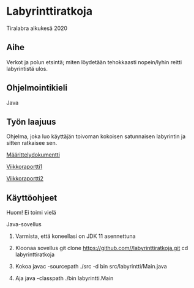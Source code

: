 # Labyrinttiratkoja
Tiralabra alkukesä 2020

## Aihe    
Verkot ja polun etsintä; miten löydetään tehokkaasti nopein/lyhin reitti labyrintistä ulos.    
## Ohjelmointikieli  
Java  
## Työn laajuus  
Ohjelma, joka luo käyttäjän toivoman kokoisen satunnaisen labyrintin ja sitten ratkaisee sen.<br/>

[Määrittelydokumentti](https://github.com/jaanan/labyrinttiratkoja/blob/master/dokumentaatio/m%C3%A4%C3%A4rittelydokumentti.md)

[Viikkoraportti1](https://github.com/jaanan/labyrinttiratkoja/blob/master/dokumentaatio/viikkoraportti1.md)

[Viikkoraportti2](https://github.com/jaanan/labyrinttiratkoja/blob/master/dokumentaatio/viikkoraportti2.md)

## Käyttöohjeet

Huom! Ei toimi vielä

Java-sovellus

1. Varmista, että koneellasi on JDK 11 asennettuna

2. Kloonaa sovellus
git clone https://github.com//labyrinttiratkoja.git
cd labyrinttiratkoja

3. Kokoa
javac -sourcepath ./src -d bin src/labyrintti/Main.java

4. Aja
java -classpath ./bin labyrintti.Main
